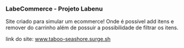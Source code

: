 ### LabeCommerce - Projeto Labenu


Site criado para simular um ecommerce! Onde é possível add itens e remover do carrinho além de possuir a possibilidade de filtrar os itens.

link do site: www.taboo-seashore.surge.sh
